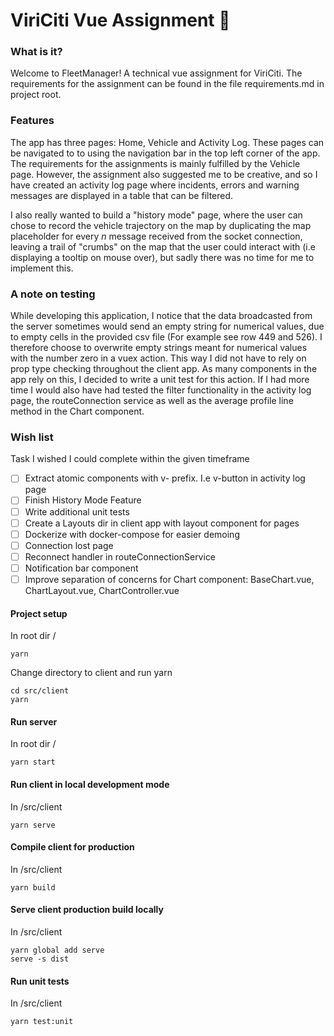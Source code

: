 # ViriCiti Vue Assignment 🚌

### What is it?

Welcome to FleetManager! A technical vue assignment for ViriCiti. The requirements for the assignment can be found in the file requirements.md in project root.

### Features

The app has three pages: Home, Vehicle and Activity Log. These pages can be navigated to to using the navigation bar in the top left corner of the app. The requirements for the assignments is mainly fulfilled by the Vehicle page. However, the assignment also suggested me to be creative, and so I have created an activity log page where incidents, errors and warning messages are displayed in a table that can be filtered.

I also really wanted to build a "history mode" page, where the user can chose to record the vehicle trajectory on the map by duplicating the map placeholder for every _n_ message received from the socket connection, leaving a trail of "crumbs" on the map that the user could interact with (i.e displaying a tooltip on mouse over), but sadly there was no time for me to implement this.

### A note on testing

While developing this application, I notice that the data broadcasted from the server sometimes would send an empty string for numerical values, due to empty cells in the provided csv file (For example see row 449 and 526). I therefore choose to overwrite empty strings meant for numerical values with the number zero in a vuex action. This way I did not have to rely on prop type checking throughout the client app. As many components in the app rely on this, I decided to write a unit test for this action. If I had more time I would also have had tested the filter functionality in the activity log page, the routeConnection service as well as the average profile line method in the Chart component.

### Wish list

Task I wished I could complete within the given timeframe

- [ ] Extract atomic components with v- prefix. I.e v-button in activity log page
- [ ] Finish History Mode Feature
- [ ] Write additional unit tests
- [ ] Create a Layouts dir in client app with layout component for pages
- [ ] Dockerize with docker-compose for easier demoing
- [ ] Connection lost page
- [ ] Reconnect handler in routeConnectionService
- [ ] Notification bar component
- [ ] Improve separation of concerns for Chart component: BaseChart.vue, ChartLayout.vue, ChartController.vue

#### Project setup

In root dir /

```
yarn
```

Change directory to client and run yarn

```
cd src/client
yarn
```

#### Run server

In root dir /

```
yarn start
```

#### Run client in local development mode

In /src/client

```
yarn serve
```

#### Compile client for production

In /src/client

```
yarn build
```

#### Serve client production build locally

In /src/client

```
yarn global add serve
serve -s dist
```

#### Run unit tests

In /src/client

```
yarn test:unit
```
